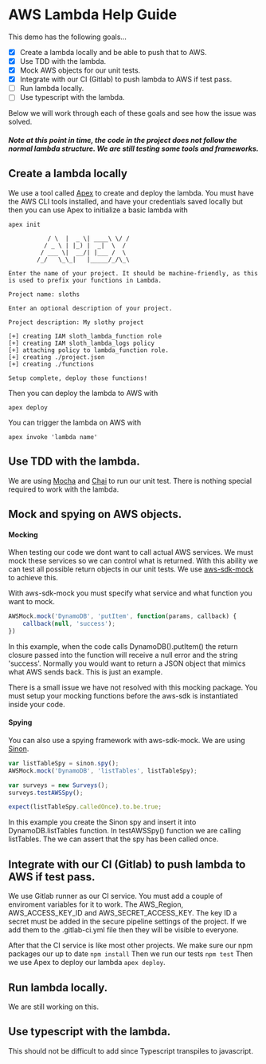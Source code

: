 # AWS Lambda Help Guide

This demo has the following goals...
- [x] Create a lambda locally and be able to push that to AWS.
- [x] Use TDD with the lambda.
- [x] Mock AWS objects for our unit tests.
- [x] Integrate with our CI (Gitlab) to push lambda to AWS if test pass.
- [ ] Run lambda locally.
- [ ] Use typescript with the lambda.

Below we will work through each of these goals and see how the issue was solved.

##### Note at this point in time, the code in the project does not follow the normal lambda structure. We are still testing some tools and frameworks.

## Create a lambda locally
We use a tool called [Apex](http://apex.run/) to create and deploy the lambda. You must have the AWS CLI tools installed, and have your credentials saved locally but then you can use Apex to initialize a basic lambda with

```
apex init

           / \  |  _ \| ____\ \/ /
          / _ \ | |_) |  _|  \  /
         / ___ \|  __/| |___ /  \
        /_/   \_\_|   |_____/_/\_\

Enter the name of your project. It should be machine-friendly, as this
is used to prefix your functions in Lambda.

Project name: sloths

Enter an optional description of your project.

Project description: My slothy project

[+] creating IAM sloth_lambda_function role
[+] creating IAM sloth_lambda_logs policy
[+] attaching policy to lambda_function role.
[+] creating ./project.json
[+] creating ./functions

Setup complete, deploy those functions!
```

Then you can deploy the lambda to AWS with

    apex deploy

You can trigger the lambda on AWS with

    apex invoke 'lambda name'

## Use TDD with the lambda.
We are using [Mocha](https://mochajs.org/) and [Chai](http://chaijs.com/) to run our unit test. There is nothing special required to work with the lambda.

## Mock and spying on AWS objects.
#### Mocking
When testing our code we dont want to call actual AWS services. We must mock these services so we can control what is returned. With this ability we can test all possible return objects in our unit tests. We use [aws-sdk-mock](https://www.npmjs.com/package/aws-sdk-mock) to achieve this.

With aws-sdk-mock you must specify what service and what function you want to mock.

```javascript
AWSMock.mock('DynamoDB', 'putItem', function(params, callback) {
    callback(null, 'success');
})
```

In this example, when the code calls DynamoDB().putItem() the return closure passed into the function will receive a null error and the string 'success'. Normally you would want to return a JSON object that mimics what AWS sends back. This is just an example.

There is a small issue we have not resolved with this mocking package. You must setup your mocking functions before the aws-sdk is instantiated inside your code.

#### Spying
You can also use a spying framework with aws-sdk-mock. We are using [Sinon](http://sinonjs.org).

```javascript
var listTableSpy = sinon.spy();
AWSMock.mock('DynamoDB', 'listTables', listTableSpy);

var surveys = new Surveys();
surveys.testAWSSpy();

expect(listTableSpy.calledOnce).to.be.true;
```

In this example you create the Sinon spy and insert it into DynamoDB.listTables function. In testAWSSpy() function we are calling listTables. The we can assert that the spy has been called once.

## Integrate with our CI (Gitlab) to push lambda to AWS if test pass.
We use Gitlab runner as our CI service. You must add a couple of enviroment variables for it to work. The AWS_Region, AWS_ACCESS_KEY_ID and AWS_SECRET_ACCESS_KEY. The key ID a secret must be added in the secure pipeline settings of the project. If we add them to the .gitlab-ci.yml file then they will be visible to everyone.

After that the CI service is like most other projects. We make sure our npm packages our up to date `npm install` Then we run our tests `npm test` Then we use Apex to deploy our lambda `apex deploy`.

## Run lambda locally.
We are still working on this.

## Use typescript with the lambda.
This should not be difficult to add since Typescript transpiles to javascript.

